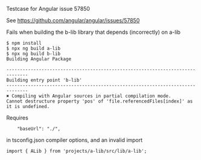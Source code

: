 Testcase for Angular issue 57850

See https://github.com/angular/angular/issues/57850


Fails when building the b-lib library that depends (incorrectly) on a-lib
```
$ npm install
$ npx ng build a-lib
$ npx ng build b-lib
Building Angular Package

------------------------------------------------------------------------------
Building entry point 'b-lib'
------------------------------------------------------------------------------
✖ Compiling with Angular sources in partial compilation mode.
Cannot destructure property 'pos' of 'file.referencedFiles[index]' as it is undefined.
```


Requires
```
    "baseUrl": "./",
```
in tsconfig.json compiler options, and an invalid import
```
import { ALib } from 'projects/a-lib/src/lib/a-lib';
```
